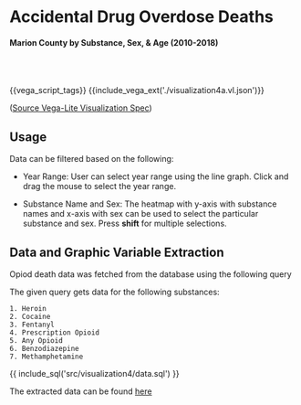 # Accidental Drug Overdose Deaths

#### Marion County by Substance, Sex, & Age (2010-2018)
<br/>
<br/>

{{vega_script_tags}}
{{include_vega_ext('./visualization4a.vl.json')}}

([Source Vega-Lite Visualization Spec](./visualization4a.vl.json))

## Usage

Data can be filtered based on the following:
    
* Year Range: User can select year range using the line graph. Click and drag the mouse to select the year range.

* Substance Name and Sex: The heatmap with y-axis with substance names and x-axis with sex can be used to select the particular substance and sex. Press **shift** for multiple selections.

## Data and Graphic Variable Extraction

Opiod death data was fetched from the database using the following query

The given query gets data for the following substances:

    1. Heroin
    2. Cocaine
    3. Fentanyl
    4. Prescription Opioid
    5. Any Opioid
    6. Benzodiazepine
    7. Methamphetamine


{{ include_sql('src/visualization4/data.sql') }}

The extracted data can be found [here](../data/visualization4/data.csv)